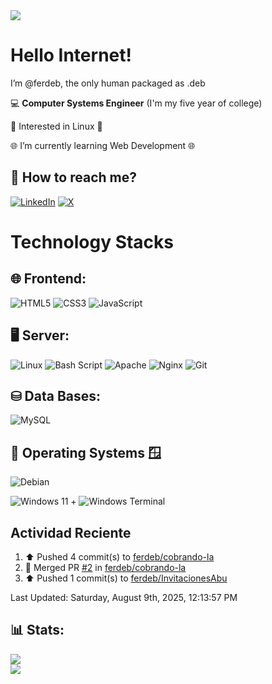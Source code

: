 <img src="https://capsule-render.vercel.app/api?type=waving&height=300&color=gradient&text=Fernando%20Diaz&textBg=false&animation=blink&section=header">

# Hello Internet!

I’m @ferdeb, the only human packaged as .deb

:computer: **Computer Systems Engineer** (I'm my five year of college)

🐧 Interested in Linux 🐧

🌐 I’m currently learning Web Development 🌐

## 🧭 How to reach me?
[![LinkedIn](https://img.shields.io/badge/LinkedIn-%230077B5.svg?logo=linkedin&logoColor=white)](https://linkedin.com/in/fernando-diaz-) [![X](https://img.shields.io/badge/X-black.svg?logo=X&logoColor=white)](https://x.com/_ferdeb)

# Technology Stacks

## 🌐 Frontend:
![HTML5](https://img.shields.io/badge/html5-%23E34F26.svg?style=for-the-badge&logo=html5&logoColor=white) ![CSS3](https://img.shields.io/badge/css3-%231572B6.svg?style=for-the-badge&logo=css3&logoColor=white) ![JavaScript](https://img.shields.io/badge/javascript-%23323330.svg?style=for-the-badge&logo=javascript&logoColor=%23F7DF1E) 

## 🖥 Server:
![Linux](https://img.shields.io/badge/Linux-FCC624?style=for-the-badge&logo=linux&logoColor=black) ![Bash Script](https://img.shields.io/badge/bash_script-%23121011.svg?style=for-the-badge&logo=gnu-bash&logoColor=white) ![Apache](https://img.shields.io/badge/apache-%23D42029.svg?style=for-the-badge&logo=apache&logoColor=white) ![Nginx](https://img.shields.io/badge/nginx-%23009639.svg?style=for-the-badge&logo=nginx&logoColor=white) ![Git](https://img.shields.io/badge/git-%23F05033.svg?style=for-the-badge&logo=git&logoColor=white) 

## ⛁ Data Bases:
![MySQL](https://img.shields.io/badge/mysql-4479A1.svg?style=for-the-badge&logo=mysql&logoColor=white)

## 🐧 Operating Systems 🪟
![Debian](https://img.shields.io/badge/Debian-D70A53?style=for-the-badge&logo=debian&logoColor=white)

![Windows 11](https://img.shields.io/badge/Windows%2011-%230079d5.svg?style=for-the-badge&logo=Windows%2011&logoColor=white) 
+
![Windows Terminal](https://img.shields.io/badge/Windows%20Terminal-%234D4D4D.svg?style=for-the-badge&logo=windows-terminal&logoColor=white) 

## Actividad Reciente
<!--RECENT_ACTIVITY:start-->
1. ⬆️ Pushed 4 commit(s) to [ferdeb/cobrando-la](https://github.com/ferdeb/cobrando-la)<br>
2. 🎉 Merged PR [#2](https://github.com/ferdeb/cobrando-la/pull/2) in [ferdeb/cobrando-la](https://github.com/ferdeb/cobrando-la)<br>
3. ⬆️ Pushed 1 commit(s) to [ferdeb/InvitacionesAbu](https://github.com/ferdeb/InvitacionesAbu)<br>
<!--RECENT_ACTIVITY:end-->
<!--RECENT_ACTIVITY:last_update-->
Last Updated: Saturday, August 9th, 2025, 12:13:57 PM
<!--RECENT_ACTIVITY:last_update_end-->

## 📊 Stats:
![](https://github-readme-stats.vercel.app/api?username=ferdeb&theme=dark&hide_border=false&include_all_commits=false&count_private=false)<br/>
![](https://github-readme-streak-stats.herokuapp.com/?user=ferdeb&theme=dark&hide_border=false)